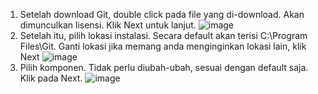 1.	Setelah download Git, double click pada file yang di-download. Akan dimunculkan lisensi. Klik Next untuk lanjut. ![image](https://user-images.githubusercontent.com/129715433/229979422-890149d1-7357-46bd-975d-893f1dc97716.png)
2.	Setelah itu, pilih lokasi instalasi. Secara default akan terisi C:\Program Files\Git. Ganti lokasi jika memang anda menginginkan lokasi lain, klik Next ![image](https://user-images.githubusercontent.com/129715433/229979537-db8d92fa-8afc-4cc2-a419-7ac2da77f7cf.png)
3.	Pilih komponen. Tidak perlu diubah-ubah, sesuai dengan default saja. Klik pada Next. ![image](https://user-images.githubusercontent.com/129715433/229979595-6db19ff5-9f57-4703-8bc2-5745684fdcb5.png)

  


